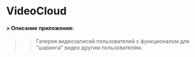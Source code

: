 # VideoCloud

#### > Описание приложения:
> > Галерея видеозаписей пользователей с функционалом для "шаринга" видео другим пользователям.
